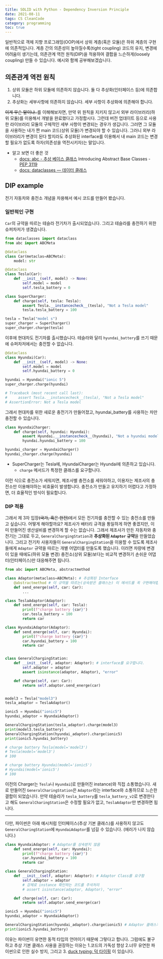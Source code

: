 ```yaml
---
title: SOLID with Python - Dependency Inversion Principle
date: 2021-08-11
tags: CS CleanCode
category: programming
toc: true
--- 
```


일반적으로 객체 지향 프로그래밍(OOP)에서 상위 계층(혹은 모듈)은 하위 계층의 구현에 의존적입니다. 계층 간의 의존성이 높아질수록(tight coupling) 코드의 유지, 변경에 어려움이 생기는데, 의존관계 역전 원칙(DIP)을 적용하여 결합을 느슨하게(loosely coupling) 만들 수 있습니다. 예시와 함께 공부해보겠습니다.

## 의존관계 역전 원칙

  1. 상위 모듈은 하위 모듈에 의존하지 않습니다. 둘 다 추상화(인터페이스 등)에 의존합니다.
  2. 추상화는 세부사항에 의존하지 않습니다. 세부 사항이 추상화에 의존해야 합니다.

~~이게 무슨 말이냐..~~를 이해해보자면, 만약 위 원칙을 지키지 않고서 외부 라이브러리(하위 모듈)를 이용해서 개발을 완료했다고 가정합시다. 그런데 버전 업데이트 등으로 사용한 라이브러리 모듈의 구체적인 세부 사항이 변경되는 경우가 생깁니다. 그러면 그 모듈을 사용하는 내가 짠 main 코드(상위 모듈)가 변경되야 할 수 있습니다. 그러니 외부 라이브러리가 변경이 된다 할지라도 추상화된 interface를 이용해서 내 main 코드는 변경할 필요가 없도록 하자(의존성을 역전시키자)는 말입니다.

* 알고 보면 더 좋은 것
  * [docs: abc - 추상 베이스 클래스](https://docs.python.org/ko/3/library/abc.html) Introducing Abstract Base Classes - [PEP 3119](https://www.python.org/dev/peps/pep-3119/)
  * [docs: dataclasses — 데이터 클래스](https://docs.python.org/ko/3/library/dataclasses.html)

## DIP example

전기 자동차와 충전소 개념을 차용해서 예시 코드를 만들어 봤습니다.

### 일반적인 구현

`Car`의 규약을 따르는 테슬라 전기차가 출시되었습니다. 그리고 테슬라를 충전하기 위한 슈퍼차저가 생겼습니다.

```python
from dataclasses import dataclass
from abc import ABCMeta

@dataclass
class Car(metaclas=ABCMeta):
    model: str

@dataclass
class Tesla(Car):
    def __init__(self, model) -> None:
        self.model = model
        self.tesla_battery = 0

class SuperCharger:
    def charge(self, tesla: Tesla):
        assert Tesla.__instancecheck__(tesla), "Not a Tesla model"
        tesla.tesla_battery = 100

tesla = Tesla("model s")
super_charger = SuperCharger()
super_charger.charge(tesla)
```

이후에 현대차도 전기차를 출시했습니다. 테슬라와 달리 `hyundai_battery`를 쓰기 때문에 슈퍼차저에서는 충전할 수 없습니다.

```python
@dataclass
class Hyundai(Car):
    def __init__(self, model) -> None:
        self.model = model
        self.hyundai_battery = 0

hyundai = Hyundai("ionic 5")
super_charger.charge(hyundai)

# Traceback (most recent call last):
#     assert Tesla.__instancecheck__(tesla), "Not a Tesla model"
# AssertionError: Not a Tesla model
```

그래서 현대차를 위한 새로운 충전기가 만들어졌고, hyundai_battery를 사용하는 차만 충전할 수 있습니다.

```python
class HyundaiCharger:
    def charge(self, hyundai: Hyundai):
        assert Hyundai.__instancecheck__(hyundai), "Not a hyundai model"
        hyundai.hyundai_battery = 100

hyundai_charger = HyundaiCharger()
hyundai_charger.charge(hyundai)
```

* SuperCharger는 Tesla에, HyundaiCharger는 Hyundai에 의존하고 있습니다.
  * `charge` 메서드가 특정한 클래스를 요구합니다.

이런 식으로 충전소가 세워지면, 제조사별 충전소를 세워야하고, 이용자는 제조사의 충전소만 이용해야하는 비효율이 발생합니다. 충전소가 만들고 유지하기 어렵다고 가정하면, 더 효율적인 방식이 필요합니다.

### DIP 적용

그래서 제 3자 입장~~(국가, 혹은 한전)~~에서 모든 전기차를 충전할 수 있는 충전소를 만들고 싶습니다. 어떻게 해야할까요? 제조사가 배터리 규격을 통일하게 하면 좋겠지만, 이미 만들어진 생산설비를 변경하게 할 수는 없습니다. 그래서 제조사가 만든 자동차와 충전기는 그대로 두고, `GeneralChargingStation`과 **추상화된 `Adaptor` 규약**을 만들었습니다. 그리고 전기차 사용자들이 `GeneralChargingStation`을 이용할 수 있도록 제조사들에게 `Adaptor` 규약을 따르는 개별 어댑터를 만들도록 했습니다. 이러면 차량에 변경이 있을 때에도(하위 모듈 변경) 충전소(상위 모듈)보다는 비교적 변경하기 손쉬운 어댑터(인터페이스)만 대응해주면 됩니다.

```python
from abc import ABCMeta, abstractmethod

class Adaptor(metaclass=ABCMeta): # 추상화된 Interface
    @abstractmethod # 이 규약을 따르는(상속받은 클래스는) 이 메서드를 꼭 구현해야합니다. 
    def send_energe(self, car: Car):
        ...

class TeslaAdaptor(Adaptor):
    def send_energe(self, car: Tesla):
        print(f"charge battery {car}")
        car.tesla_battery = 100
        return car

class HyundaiAdaptor(Adaptor):
    def send_energe(self, car: Hyundai):
        print(f"charge battery {car}")
        car.hyundai_battery = 100
        return car


class GeneralChargingStation:
    def __init__(self, adaptor: Adaptor): # interface를 요구합니다.
        self.adaptor = adaptor
        assert isinstance(adaptor, Adaptor), "error"

    def charge(self, car: Car):
        return self.adaptor.send_energe(car)


model3 = Tesla("model3")
tesla_adaptor = TeslaAdaptor()

ionic5 = Hyundai("ionic5")
hyundai_adaptor = HyundaiAdaptor()

GeneralChargingStation(tesla_adaptor).charge(model3)
print(model3.tesla_battery)
GeneralChargingStation(hyundai_adaptor).charge(ionic5)
print(ionic5.hyundai_battery)

# charge battery Tesla(model='model3')
# Tesla(model='model3')
# 100

# charge battery Hyundai(model='ionic5')
# Hyundai(model='ionic5')
# 100
```

이전의 Charger는 `Tesla`나 `Hyundai`(로 만들어진 instance)와 직접 소통했습니다. 새로 만들어진 `GeneralCharingStation`은 `Adaptor`라는 interface와 소통하므로 느슨한 결합이 되었습니다. 만약 테슬라가 `tesla_battery`를 `tesla_battery_v2`로 변경한다고 해도 `GeneralCharingStation`은 수정할 필요가 없고, `TeslaAdaptor`만 변경하면 됩니다.

---

다만, 파이썬은 아래 예시처럼 인터페이스(추상 기본 클래스)를 사용하지 않고도 `GeneralCharingStation`에 `HyundaiAdaptor`를 넘길 수 있습니다. (에러가 나지 않습니다.)

```python
class HyundaiAdaptor: # Adaptor를 상속받지 않음
    def send_energe(self, car: Hyundai):
        print(f"charge battery {car}")
        car.hyundai_battery = 100
        return car

class GeneralChargingStation:
    def __init__(self, adaptor: Adaptor): # Adaptor Class를 요구함
        self.adaptor = adaptor
        # 강제로 instance 확인하는 코드를 주석처리
        # assert isinstance(adaptor, Adaptor), "error" 

    def charge(self, car: Car):
        return self.adaptor.send_energe(car)

ionic5 = Hyundai("ionic5")
hyundai_adaptor = HyundaiAdaptor()

GeneralChargingStation(hyundai_adaptor).charge(ionic5) # Adaptor 클래스가 아니어도 동작.
print(ionic5.hyundai_battery)
```

이유는 파이썬이 유연한 동적 타입의 언어이기 때문에 그렇다고 합니다. 그럼에도 불구하고 추상 기본 클래스 사용을 권장하는 이유는 1.코드의 가독성 향상 2.너무 유연한 파이썬으로 인한 실수 방지, 그리고 3. [duck typing: 덕 타이핑](https://ko.wikipedia.org/wiki/덕_타이핑) 이 있습니다.
